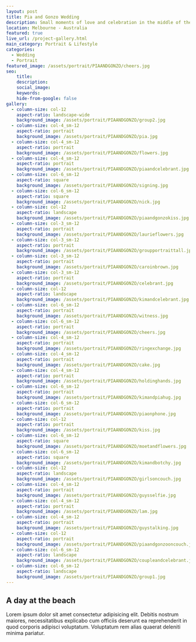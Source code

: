 ```yaml
---
layout: post
title: Pia and Gonzo Wedding
description: Small moments of love and celebration in the middle of the longest lockdown in the world
location: Melbourne - Australia
featured: true
live_url: /project-gallery.html
main_category: Portrait & Lifestyle
categories:
  - Wedding
  - Portrait
featured_image: /assets/portrait/PIAANDGONZO/cheers.jpg
seo:
    title:
    description:
    social_image:
    keywords:
    hide-from-google: false
gallery:
  - column-size: col-12
    aspect-ratio: landscape-wide
    background_image: /assets/portrait/PIAANDGONZO/group2.jpg
  - column-size: col-4_sm-12
    aspect-ratio: portrait
    background_image: /assets/portrait/PIAANDGONZO/pia.jpg
  - column-size: col-4_sm-12
    aspect-ratio: portrait
    background_image: /assets/portrait/PIAANDGONZO/flowers.jpg
  - column-size: col-4_sm-12
    aspect-ratio: portrait
    background_image: /assets/portrait/PIAANDGONZO/piaandcelebrant.jpg
  - column-size: col-6_sm-12
    aspect-ratio: square
    background_image: /assets/portrait/PIAANDGONZO/signing.jpg
  - column-size: col-6_sm-12
    aspect-ratio: square
    background_image: /assets/portrait/PIAANDGONZO/nick.jpg
  - column-size: col-12
    aspect-ratio: landscape
    background_image: /assets/portrait/PIAANDGONZO/piaandgonzokiss.jpg
  - column-size: col-3_sm-12
    aspect-ratio: portrait
    background_image: /assets/portrait/PIAANDGONZO/laurieflowers.jpg
  - column-size: col-3_sm-12
    aspect-ratio: portrait
    background_image: /assets/portrait/PIAANDGONZO/groupportraittall.jpg
  - column-size: col-3_sm-12
    aspect-ratio: portrait
    background_image: /assets/portrait/PIAANDGONZO/caroinbrown.jpg
  - column-size: col-3_sm-12
    aspect-ratio: portrait
    background_image: /assets/portrait/PIAANDGONZO/celebrant.jpg
  - column-size: col-12
    aspect-ratio: landscape
    background_image: /assets/portrait/PIAANDGONZO/kimandcelebrant.jpg
  - column-size: col-6_sm-12
    aspect-ratio: portrait
    background_image: /assets/portrait/PIAANDGONZO/witness.jpg
  - column-size: col-6_sm-12
    aspect-ratio: portrait
    background_image: /assets/portrait/PIAANDGONZO/cheers.jpg
  - column-size: col-4_sm-12
    aspect-ratio: portrait
    background_image: /assets/portrait/PIAANDGONZO/ringexchange.jpg
  - column-size: col-4_sm-12
    aspect-ratio: portrait
    background_image: /assets/portrait/PIAANDGONZO/cake.jpg
  - column-size: col-4_sm-12
    aspect-ratio: portrait
    background_image: /assets/portrait/PIAANDGONZO/holdinghands.jpg
  - column-size: col-6_sm-12
    aspect-ratio: portrait
    background_image: /assets/portrait/PIAANDGONZO/kimandpiahug.jpg
  - column-size: col-6_sm-12
    aspect-ratio: portrait
    background_image: /assets/portrait/PIAANDGONZO/piaonphone.jpg
  - column-size: col-12
    aspect-ratio: portrait
    background_image: /assets/portrait/PIAANDGONZO/kiss.jpg
  - column-size: col-6_sm-12
    aspect-ratio: square
    background_image: /assets/portrait/PIAANDGONZO/moetandflowers.jpg
  - column-size: col-6_sm-12
    aspect-ratio: square
    background_image: /assets/portrait/PIAANDGONZO/kimandbotchy.jpg
  - column-size: col-12
    aspect-ratio: landscape
    background_image: /assets/portrait/PIAANDGONZO/girlsoncouch.jpg
  - column-size: col-4_sm-12
    aspect-ratio: portrait
    background_image: /assets/portrait/PIAANDGONZO/guysselfie.jpg
  - column-size: col-4_sm-12
    aspect-ratio: portrait
    background_image: /assets/portrait/PIAANDGONZO/lam.jpg
  - column-size: col-4_sm-12
    aspect-ratio: portrait
    background_image: /assets/portrait/PIAANDGONZO/guystalking.jpg
  - column-size: col-12
    aspect-ratio: portrait
    background_image: /assets/portrait/PIAANDGONZO/piaandgonzooncouch.jpg
  - column-size: col-6_sm-12
    aspect-ratio: landscape
    background_image: /assets/portrait/PIAANDGONZO/coupleandcelebrant.jpg
  - column-size: col-6_sm-12
    aspect-ratio: landscape
    background_image: /assets/portrait/PIAANDGONZO/group1.jpg
---
```



## A day at the beach

Lorem ipsum dolor sit amet consectetur adipisicing elit. Debitis nostrum maiores, necessitatibus explicabo cum officiis deserunt ea reprehenderit in quod corporis adipisci voluptatum. Voluptatum rem alias quaerat deleniti minima pariatur.
